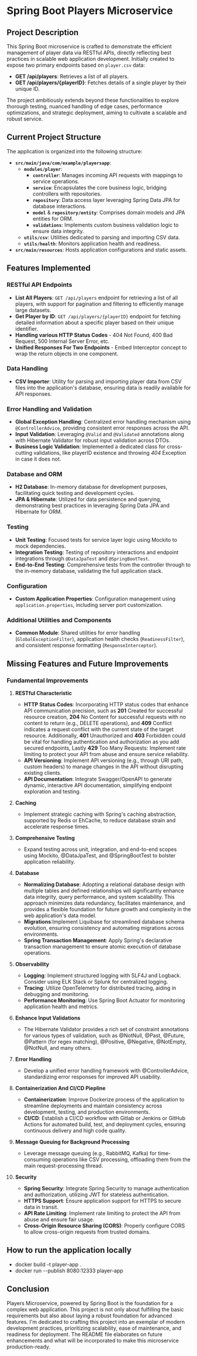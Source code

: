 # Spring Boot Players Microservice

## Project Description

This Spring Boot microservice is crafted to demonstrate the efficient management of player data via RESTful APIs, directly reflecting best practices in scalable web application development. Initially created to expose two primary endpoints based on `player.csv` data:

- **GET /api/players**: Retrieves a list of all players.
- **GET /api/players/{playerID}**: Fetches details of a single player by their unique ID.

The project ambitiously extends beyond these functionalities to explore thorough testing, nuanced handling of edge cases, performance optimizations, and strategic deployment, aiming to cultivate a scalable and robust service.

## Current Project Structure

The application is organized into the following structure:

- **`src/main/java/com/example/playersapp`**:
    - **`modules/player`**:
        - **`controller`**: Manages incoming API requests with mappings to service operations.
        - **`service`**: Encapsulates the core business logic, bridging controllers with repositories.
        - **`repository`**: Data access layer leveraging Spring Data JPA for database interactions.
        - **`model`** & **`repository/entity`**: Comprises domain models and JPA entities for ORM.
        - **`validations`**: Implements custom business validation logic to ensure data integrity.
    - **`utils/csv`**: Utilities dedicated to parsing and importing CSV data.
    - **`utils/health`**: Monitors application health and readiness.
- **`src/main/resources`**: Hosts application configurations and static assets.

## Features Implemented

### RESTful API Endpoints

- **List All Players**: `GET /api/players` endpoint for retrieving a list of all players, with support for pagination and filtering to efficiently manage large datasets.
- **Get Player by ID**: `GET /api/players/{playerID}` endpoint for fetching detailed information about a specific player based on their unique identifier.
- **Handling various HTTP Status Codes** - 404 Not Found, 400 Bad Request, 500 Internal Server Error, etc.
- **Unified Responses For Two Endpoints** - Embed Interceptor concept to wrap the return objects in one component.

### Data Handling

- **CSV Importer**: Utility for parsing and importing player data from CSV files into the application's database, ensuring data is readily available for API responses.

### Error Handling and Validation

- **Global Exception Handling**: Centralized error handling mechanism using `@ControllerAdvice`, providing consistent error responses across the API.
- **Input Validation**: Leveraging `@Valid` and `@Validated` annotations along with Hibernate Validator for robust input validation across DTOs.
- **Business Logic Validation**: Implemented a dedicated class for cross-cutting validations, like playerID existence and throwing *404* Exception in case it does not.

### Database and ORM

- **H2 Database**: In-memory database for development purposes, facilitating quick testing and development cycles.
- **JPA & Hibernate**: Utilized for data persistence and querying, demonstrating best practices in leveraging Spring Data JPA and Hibernate for ORM.

### Testing

- **Unit Testing**: Focused tests for service layer logic using Mockito to mock dependencies.
- **Integration Testing**: Testing of repository interactions and endpoint integrations through `@DataJpaTest` and `@SpringBootTest`.
- **End-to-End Testing**: Comprehensive tests from the controller through to the in-memory database, validating the full application stack.

### Configuration

- **Custom Application Properties**: Configuration management using `application.properties`, including server port customization.

### Additional Utilities and Components

- **Common Module**: Shared utilities for error handling (`GlobalExceptionFilter`), application health checks (`ReadinessFilter`), and consistent response formatting (`ResponseInterceptor`).


## Missing Features and Future Improvements

### Fundamental Improvements
1. **RESTful Characteristic**
    - **HTTP Status Codes**: Incorporating HTTP status codes that enhance API communication precision, such as **201** Created for successful resource creation, **204** No Content for successful requests with no content to return (e.g., DELETE operations), and **409** Conflict indicates a request conflict with the current state of the target resource. Additionally, **401** Unauthorized and **403** Forbidden could be vital for handling authentication and authorization as you add secured endpoints, Lastly **429** Too Many Requests: Implement rate limiting to protect your API from abuse and ensure service reliability.
    - **API Versioning**: Implement API versioning (e.g., through URI path, custom headers) to manage changes in the API without disrupting existing clients.
    - **API Documentation**: Integrate Swagger/OpenAPI to generate dynamic, interactive API documentation, simplifying endpoint exploration and testing.

2. **Caching**
    - Implement strategic caching with Spring's caching abstraction, supported by Redis or EhCache, to reduce database strain and accelerate response times.

3. **Comprehensive Testing**
   - Expand testing across unit, integration, and end-to-end scopes using Mockito, @DataJpaTest, and @SpringBootTest to bolster application reliability.

4. **Database**
    - **Normalizing Database**: Adopting a relational database design with multiple tables and defined relationships will significantly enhance data integrity, query performance, and system scalability. This approach minimizes data redundancy, facilitates maintenance, and provides a flexible foundation for future growth and complexity in the web application's data model.
    - **Migrations**:Implement Liquibase for streamlined database schema evolution, ensuring consistency and automating migrations across environments.
    - **Spring Transaction Management**: Apply Spring's declarative transaction management to ensure atomic execution of database operations.

5. **Observability**
   - **Logging**: Implement structured logging with SLF4J and Logback. Consider using ELK Stack or Splunk for centralized logging.
   - **Tracing**: Utilize OpenTelemetry for distributed tracing, aiding in debugging and monitoring.
   - **Performance Monitoring**: Use Spring Boot Actuator for monitoring application health and metrics.
   
6. **Enhance Input Validations**
    - The Hibernate Validator provides a rich set of constraint annotations for various types of validation, such as @NotNull, @Past, @Future, @Pattern (for regex matching), @Positive, @Negative, @NotEmpty, @NotNull, and many others.

7. **Error Handling**
   - Develop a unified error handling framework with @ControllerAdvice, standardizing error responses for improved API usability.
   
8. **Containerization And CI/CD Piepline**
    - **Containerization**: Improve Dockerize process of the application to streamline deployments and maintain consistency across development, testing, and production environments.
    - **CI/CD**: Establish a CI/CD workflow with Gitlab or Jenkins or GitHub Actions for automated build, test, and deployment cycles, ensuring continuous delivery and high code quality.

9. **Message Queuing for Background Processing**
   - Leverage message queuing (e.g., RabbitMQ, Kafka) for time-consuming operations like CSV processing, offloading them from the main request-processing thread.

10. **Security**
    - **Spring Security**: Integrate Spring Security to manage authentication and authorization, utilizing JWT for stateless authentication.
    - **HTTPS Support**: Ensure application support for HTTPS to secure data in transit.
    - **API Rate Limiting**: Implement rate limiting to protect the API from abuse and ensure fair usage.
    - **Cross-Origin Resource Sharing (CORS)**: Properly configure CORS to allow cross-origin requests from trusted domains.

## How to run the application locally

- docker build -t player-app .
- docker run --publish 8080:12333 player-app

## Conclusion

Players Microservice, powered by Spring Boot is the foundation for a complex web application. This project is not only about fulfilling the basic requirements but also about laying a robust foundation for advanced features. I'm dedicated to crafting this project into an exemplar of modern development practices, prioritizing scalability, ease of maintenance, and readiness for deployment. The README file elaborates on future enhancements and what will be incorporated to make this microservice production-ready.
